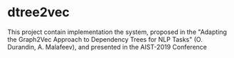 # dtree2vec
This project contain implementation the system, proposed in the "Adapting the Graph2Vec Approach to Dependency Trees for NLP Tasks" (O. Durandin, A. Malafeev), and presented in the AIST-2019 Conference
